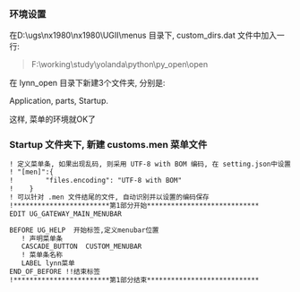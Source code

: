 ### 环境设置

在D:\ugs\nx1980\nx1980\UGII\menus 目录下, custom_dirs.dat 文件中加入一行:

>  F:\working\study\yolanda\python\py_open\open

在 lynn_open 目录下新建3个文件夹, 分别是: 

Application, parts, Startup. 

这样, 菜单的环境就OK了

### Startup 文件夹下, 新建 customs.men 菜单文件

```txt
! 定义菜单条, 如果出现乱码, 则采用 UTF-8 with BOM 编码, 在 setting.json中设置:
! "[men]":{
!        "files.encoding": "UTF-8 with BOM"
!    }
! 可以针对 .men 文件结尾的文件, 自动识别并以设置的编码保存
!************************第1部分开始****************************
EDIT UG_GATEWAY_MAIN_MENUBAR

BEFORE UG_HELP  开始标签,定义menubar位置
   ! 声明菜单条
   CASCADE_BUTTON  CUSTOM_MENUBAR
   ! 菜单条名称
   LABEL lynn菜单
END_OF_BEFORE !!结束标签
!************************第1部分结束****************************
```

